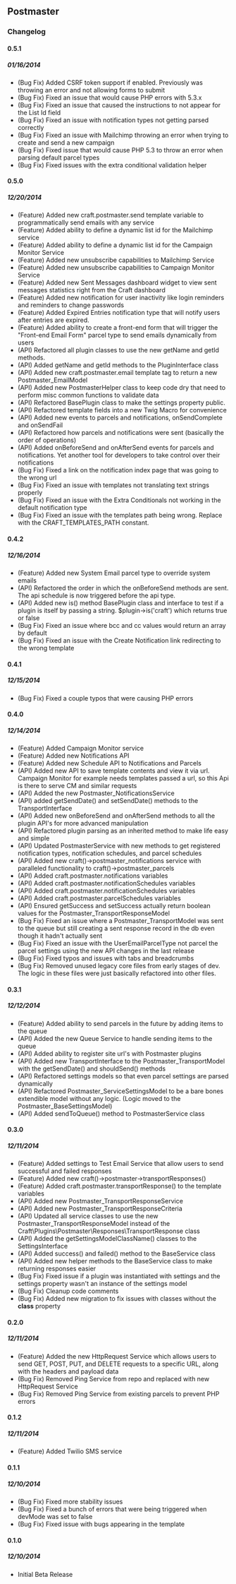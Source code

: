 ## Postmaster

### Changelog

#### 0.5.1
##### 01/16/2014

- (Bug Fix) Added CSRF token support if enabled. Previously was throwing an error and not allowing forms to submit
- (Bug Fix) Fixed an issue that would cause PHP errors with 5.3.x
- (Bug Fix) Fixed an issue that caused the instructions to not appear for the List Id field
- (Bug Fix) Fixed an issue with notification types not getting parsed correctly
- (Bug Fix) Fixed an issue with Mailchimp throwing an error when trying to create and send a new campaign
- (Bug Fix) Fixed issue that would cause PHP 5.3 to throw an error when parsing default parcel types
- (Bug Fix) Fixed issues with the extra conditional validation helper

#### 0.5.0
##### 12/20/2014

- (Feature) Added new craft.postmaster.send template variable to programmatically send emails with any service
- (Feature) Added ability to define a dynamic list id for the Mailchimp service
- (Feature) Added ability to define a dynamic list id for the Campaign Monitor Service
- (Feature) Added new unsubscribe capabilities to Mailchimp Service
- (Feature) Added new unsubscribe capabilities to Campaign Monitor Service
- (Feature) Added new Sent Messages dashboard widget to view sent messages statistics right from the Craft dashboard
- (Feature) Added new notification for user inactivity like login reminders and reminders to change passwords
- (Feature) Added Expired Entries notification type that will notify users after entries are expired.
- (Feature) Added ability to create a front-end form that will trigger the "Front-end Email Form" parcel type to send emails dynamically from users
- (API) Refactored all plugin classes to use the new getName and getId methods.
- (API) Added getName and getId methods to the PluginInterface class
- (API) Added new craft.postmaster.email template tag to return a new Postmaster_EmailModel
- (API) Added new PostmasterHelper class to keep code dry that need to perform misc common functions to validate data
- (API) Refactored BasePlugin class to make the settings property public.
- (API) Refactored template fields into a new Twig Macro for convenience
- (API) Added new events to parcels and notifications, onSendComplete and onSendFail
- (API) Refactored how parcels and notifications were sent (basically the order of operations)
- (API) Added onBeforeSend and onAfterSend events for parcels and notifications. Yet another tool for developers to take control over their notifications
- (Bug Fix) Fixed a link on the notification index page that was going to the wrong url
- (Bug Fix) Fixed an issue with templates not translating text strings properly
- (Bug Fix) Fixed an issue with the Extra Conditionals not working in the default notification type
- (Bug Fix) Fixed an issue with the templates path being wrong. Replace with the CRAFT_TEMPLATES_PATH constant.

#### 0.4.2
##### 12/16/2014

- (Feature) Added new System Email parcel type to override system emails
- (API) Refactored the order in which the onBeforeSend methods are sent. The api schedule is now triggered before the api type.
- (API) Added new is() method BasePlugin class and interface to test if a plugin is itself by passing a string. $plugin->is('craft') which returns true or false
- (Bug Fix) Fixed an issue where bcc and cc values would return an array by default
- (Bug Fix) Fixed an issue with the Create Notification link redirecting to the wrong template

#### 0.4.1
##### 12/15/2014

- (Bug Fix) Fixed a couple typos that were causing PHP errors

#### 0.4.0
##### 12/14/2014

- (Feature) Added Campaign Monitor service
- (Feature) Added new Notifications API
- (Feature) Added new Schedule API to Notifications and Parcels
- (API) Added new API to save template contents and view it via url. Campaign Monitor for example needs templates passed a url, so this Api is there to serve CM and similar requests
- (API) Added the new Postmaster_NotificationsService
- (API) added getSendDate() and setSendDate() methods to the TransportInterface
- (API) Added new onBeforeSend and onAfterSend methods to all the plugin API's for more advanced manipulation
- (API) Refactored plugin parsing as an inherited method to make life easy and simple
- (API) Updated PostmasterService with new methods to get registered notification types, notification schedules, and parcel schedules
- (API) Added new craft()->postmaster_notifications service with paralleled functionality to craft()->postmaster_parcels
- (API) Added craft.postmaster.notifications variables
- (API) Added craft.postmaster.notificationSchedules variables
- (API) Added craft.postmaster.notificationSchedules variables
- (API) Added craft.postmaster.parcelSchedules variables
- (API) Ensured getSuccess and setSuccess actually return boolean values for the Postmaster_TransportResponseModel
- (Bug Fix) Fixed an issue where a Postmaster_TransportModel was sent to the queue but still creating a sent response record in the db even though it hadn't actually sent
- (Bug Fix) Fixed an issue with the UserEmailParcelType not parcel the parcel settings using the new API changes in the last release
- (Bug Fix) Fixed typos and issues with tabs and breadcrumbs
- (Bug Fix) Removed unused legacy core files from early stages of dev. The logic in these files were just basically refactored into other files.

#### 0.3.1
##### 12/12/2014

- (Feature) Added ability to send parcels in the future by adding items to the queue
- (API) Added the new Queue Service to handle sending items to the queue
- (API) Added ability to register site url's with Postmaster plugins
- (API) Added new TransportInterface to the Postmaster_TransportModel with the getSendDate() and shouldSend() methods
- (API) Refactored settings models so that even parcel settings are parsed dynamically
- (API) Refactored Postmaster_ServiceSettingsModel to be a bare bones extendible model without any logic. (Logic moved to the Postmaster_BaseSettingsModel)
- (API) Added sendToQueue() method to PostmasterService class

#### 0.3.0
##### 12/11/2014

- (Feature) Added settings to Test Email Service that allow users to send successful and failed responses
- (Feature) Added new craft()->postmaster->transportResponses()
- (Feature) Added craft.postmaster.transportResponse() to the template variables
- (API) Added new Postmaster_TransportResponseService
- (API) Added new Postmaster_TransportResponseCriteria
- (API) Updated all service classes to use the new Postmaster_TransportResponseModel instead of the Craft\Plugins\Postmaster\Responses\TransportResponse class
- (API) Added the getSettingsModelClassName() classes to the SettingsInterface
- (API) Added success() and failed() method to the BaseService class
- (API) Added new helper methods to the BaseService class to make returning responses easier
- (Bug Fix) Fixed issue if a plugin was instantiated with settings and the settings property wasn't an instance of the settings model
- (Bug Fix) Cleanup code comments
- (Bug Fix) Added new migration to fix issues with classes without the __class__ property

#### 0.2.0
##### 12/11/2014

- (Feature) Added the new HttpRequest Service which allows users to send GET, POST, PUT, and DELETE requests to a specific URL, along with the headers and payload data
- (Bug Fix) Removed Ping Service from repo and replaced with new HttpRequest Service
- (Bug Fix) Removed Ping Service from existing parcels to prevent PHP errors

#### 0.1.2
##### 12/11/2014

- (Feature) Added Twilio SMS service

#### 0.1.1 
##### 12/10/2014

- (Bug Fix) Fixed more stability issues
- (Bug Fix) Fixed a bunch of errors that were being triggered when devMode was set to false
- (Bug Fix) Fixed issue with bugs appearing in the template

#### 0.1.0 
##### 12/10/2014

- Initial Beta Release